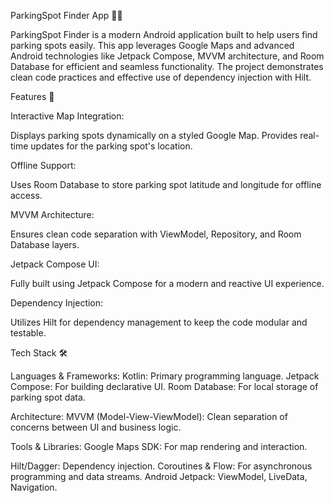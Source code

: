 ParkingSpot Finder App 🚗📍

ParkingSpot Finder is a modern Android application built to help users find parking spots easily. This app leverages Google Maps and advanced Android technologies like Jetpack Compose, MVVM architecture, and Room Database for efficient and seamless functionality. The project demonstrates clean code practices and effective use of dependency injection with Hilt.


Features 🌟

Interactive Map Integration:


Displays parking spots dynamically on a styled Google Map.
Provides real-time updates for the parking spot's location.

Offline Support:

Uses Room Database to store parking spot latitude and longitude for offline access.


MVVM Architecture:

Ensures clean code separation with ViewModel, Repository, and Room Database layers.


Jetpack Compose UI:

Fully built using Jetpack Compose for a modern and reactive UI experience.


Dependency Injection:

Utilizes Hilt for dependency management to keep the code modular and testable.


Tech Stack 🛠️

Languages & Frameworks:
Kotlin: Primary programming language.
Jetpack Compose: For building declarative UI.
Room Database: For local storage of parking spot data.


Architecture:
MVVM (Model-View-ViewModel): Clean separation of concerns between UI and business logic.


Tools & Libraries:
Google Maps SDK: For map rendering and interaction.


Hilt/Dagger: Dependency injection.
Coroutines & Flow: For asynchronous programming and data streams.
Android Jetpack: ViewModel, LiveData, Navigation.
